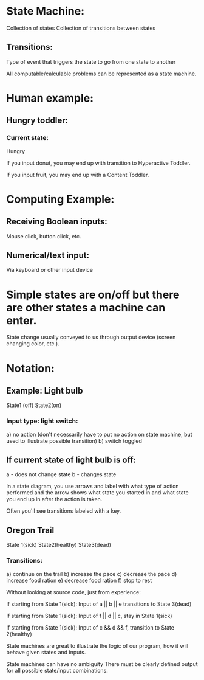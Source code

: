 # State Machine:

Collection of states
Collection of transitions between states

## Transitions:

Type of event that triggers the state to go from one state to another

All computable/calculable problems can be represented as a state machine.

# Human example:

## Hungry toddler:

### Current state:

Hungry

If you input donut, you may end up with transition to Hyperactive Toddler.

If you input fruit, you may end up with a Content Toddler.

# Computing Example:

## Receiving Boolean inputs:

Mouse click, button click, etc.

## Numerical/text input:

Via keyboard or other input device

# Simple states are on/off but there are other states a machine can enter.

State change usually conveyed to us through output device (screen changing color, etc.).

# Notation:

## Example: Light bulb

State1 (off) State2(on)

### Input type: light switch:

a) no action (don't necessarily have to put no action on state machine, but used to illustrate possible transition)
b) switch toggled

## If current state of light bulb is off:

a - does not change state
b - changes state

In a state diagram, you use arrows and label with what type of action performed and the arrow shows what state you started in and what state you end up in after the action is taken.

Often you'll see transitions labeled with a key.

## Oregon Trail

State 1(sick) State2(healthy) State3(dead)

### Transitions:

a) continue on the trail
b) increase the pace
c) decrease the pace
d) increase food ration
e) decrease food ration
f) stop to rest

Without looking at source code, just from experience:

If starting from State 1(sick):
Input of a || b || e transitions to State 3(dead)

If starting from State 1(sick):
Input of f || d || c, stay in State 1(sick)

If starting from State 1(sick):
Input of c && d && f, transition to State 2(healthy)

State machines are great to illustrate the logic of our program, how it will behave given states and inputs.

State machines can have no ambiguity
There must be clearly defined output for all possible state/input combinations.
